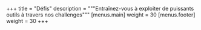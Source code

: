 +++
title = "Défis"
description = """Entraînez-vous à exploiter de puissants outils à travers nos
challenges"""
[menus.main]
  weight = 30
[menus.footer]
  weight = 30
+++
